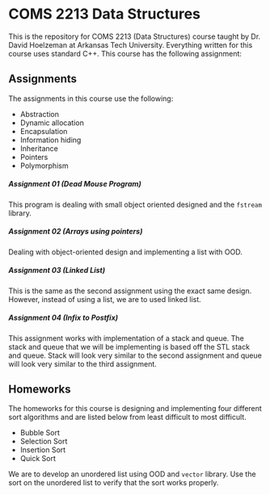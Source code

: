 COMS 2213 Data Structures
=========================
This is the repository for COMS 2213 (Data Structures) course taught by Dr. David Hoelzeman at Arkansas Tech University. Everything written for this course uses standard C++. This course has the following assignment:

## Assignments
The assignments in this course use the following:
+ Abstraction
+ Dynamic allocation
+ Encapsulation
+ Information hiding
+ Inheritance
+ Pointers
+ Polymorphism

##### Assignment 01 (Dead Mouse Program)
This program is dealing with small object oriented designed and the `fstream` library.

##### Assignment 02 (Arrays using pointers)
Dealing with object-oriented design and implementing a list with OOD.

##### Assignment 03 (Linked List)
This is the same as the second assignment using the exact same design. However, instead of using a list, we are to used linked list.

##### Assignment 04 (Infix to Postfix)
This assignment works with implementation of a stack and queue. The stack and queue that we will be implementing is based off the STL stack and queue. Stack will look very similar to the second assignment and queue will look very similar to the third assignment.

## Homeworks
The homeworks for this course is designing and implementing four different sort algorithms and are listed below from least difficult to most difficult.
+ Bubble Sort
+ Selection Sort
+ Insertion Sort
+ Quick Sort

We are to develop an unordered list using OOD and `vector` library. Use the sort on the unordered list to verify that the sort works properly.
